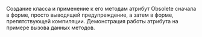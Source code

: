 ﻿Создание класса и применение к его методам атрибут Obsolete сначала в форме, просто
выводящей предупреждение, а затем в форме, препятствующей компиляции.
Демонстрация работы атрибута на примере вызова данных методов.